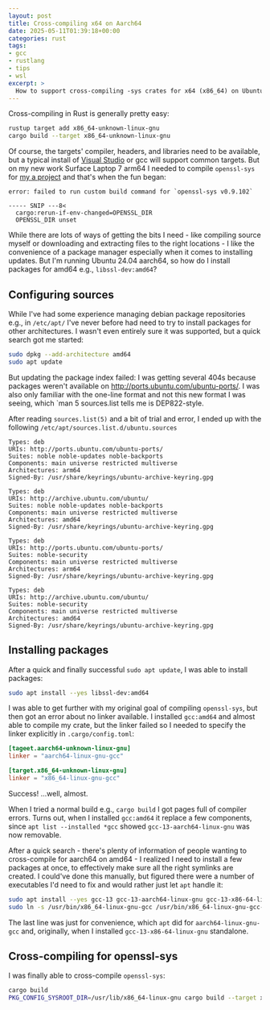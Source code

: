```yaml
---
layout: post
title: Cross-compiling x64 on Aarch64
date: 2025-05-11T01:39:18+00:00
categories: rust
tags:
- gcc
- rustlang
- tips
- wsl
excerpt: >
  How to support cross-compiling -sys crates for x64 (x86_64) on Ubuntu 22.04 aarch64 (arm64) in WSL2.
---
```

Cross-compiling in Rust is generally pretty easy:

```bash
rustup target add x86_64-unknown-linux-gnu
cargo build --target x86_64-unknown-linux-gnu
```

Of course, the targets' compiler, headers, and libraries need to be available, but a typical install of [Visual Studio] or gcc will support common targets.
But on my new work Surface Laptop 7 arm64 I needed to compile `openssl-sys` for [my a project](https://github.com/heaths/akv-cli-rs) and that's when the fun began:

```text
error: failed to run custom build command for `openssl-sys v0.9.102`

----- SNIP ---8<
  cargo:rerun-if-env-changed=OPENSSL_DIR
  OPENSSL_DIR unset
```

While there are lots of ways of getting the bits I need - like compiling source myself or downloading and extracting files to the right locations -
I like the convenience of a package manager especially when it comes to installing updates. But I'm running Ubuntu 24.04 aarch64, so how do I install packages for amd64 e.g., `libssl-dev:amd64`?

## Configuring sources

While I've had some experience managing debian package repositories e.g., in `/etc/apt/` I've never before had need to try to install packages for other architectures. I wasn't even entirely sure it was supported, but a quick search got me started:

```bash
sudo dpkg --add-architecture amd64
sudo apt update
```

But updating the package index failed: I was getting several 404s because packages weren't available on <http://ports.ubuntu.com/ubuntu-ports/>.
I was also only familiar with the one-line format and not this new format I was seeing, which `man 5 sources.list tells me is DEP822-style.

After reading `sources.list(5)` and a bit of trial and error, I ended up with the following `/etc/apt/sources.list.d/ubuntu.sources`

```text
Types: deb
URIs: http://ports.ubuntu.com/ubuntu-ports/
Suites: noble noble-updates noble-backports
Components: main universe restricted multiverse
Architectures: arm64
Signed-By: /usr/share/keyrings/ubuntu-archive-keyring.gpg

Types: deb
URIs: http://archive.ubuntu.com/ubuntu/
Suites: noble noble-updates noble-backports
Components: main universe restricted multiverse
Architectures: amd64
Signed-By: /usr/share/keyrings/ubuntu-archive-keyring.gpg

Types: deb
URIs: http://ports.ubuntu.com/ubuntu-ports/
Suites: noble-security
Components: main universe restricted multiverse
Architectures: arm64
Signed-By: /usr/share/keyrings/ubuntu-archive-keyring.gpg

Types: deb
URIs: http://archive.ubuntu.com/ubuntu/
Suites: noble-security
Components: main universe restricted multiverse
Architectures: amd64
Signed-By: /usr/share/keyrings/ubuntu-archive-keyring.gpg
```

## Installing packages

After a quick and finally successful `sudo apt update`, I was able to install packages:

```bash
sudo apt install --yes libssl-dev:amd64
```

I was able to get further with my original goal of compiling `openssl-sys`, but then got an error about no linker available.
I installed `gcc:amd64` and almost able to compile my crate, but the linker failed so I needed to specify the linker explicitly in `.cargo/config.toml`:

```toml
[tageet.aarch64-unknown-linux-gnu]
linker = "aarch64-linux-gnu-gcc"

[target.x86_64-unknown-linux-gnu]
linker = "x86_64-linux-gnu-gcc"
```

Success! ...well, almost.

When I tried a normal build e.g., `cargo build` I got pages full of compiler errors. Turns out, when I installed `gcc:amd64` it replace a few components,
since `apt list --installed *gcc` showed `gcc-13-aarch64-linux-gnu` was now removable.

After a quick search - there's plenty of information of people wanting to cross-compile for aarch64 on amd64 - I realized I need to install a few packages at once,
to effectively make sure all the right symlinks are created. I could've done this manually, but figured there were a number of executables I'd need to fix and would rather just let `apt` handle it:

```bash
sudo apt install --yes gcc-13 gcc-13-aarch64-linux-gnu gcc-13-x86-64-linux-gnu
sudo ln -s /usr/bin/x86_64-linux-gnu-gcc /usr/bin/x86_64-linux-gnu-gcc-13
```

The last line was just for convenience, which `apt` did for `aarch64-linux-gnu-gcc` and, originally, when I installed `gcc-13-x86-64-linux-gnu` standalone.

## Cross-compiling for openssl-sys

I was finally able to cross-compile `openssl-sys`:

```bash
cargo build
PKG_CONFIG_SYSROOT_DIR=/usr/lib/x86_64-linux-gnu cargo build --target x86_64-unknown-linux-gnu
```

[Visual Studio]: https://www.visualstudio.com
